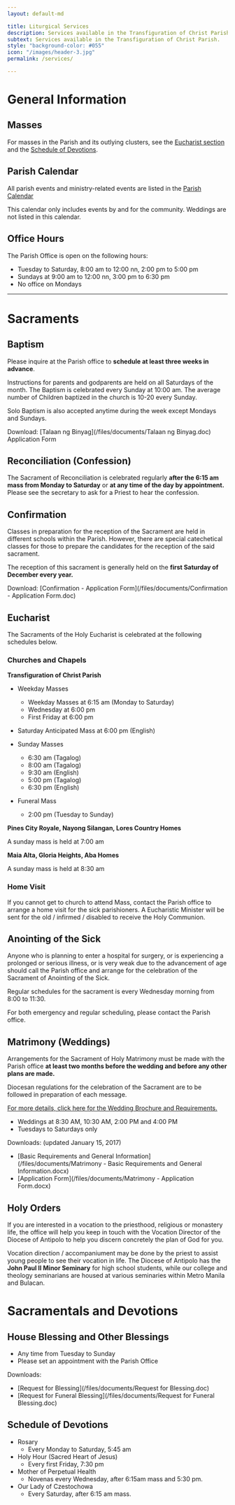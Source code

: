 ```yaml
---
layout: default-md

title: Liturgical Services
description: Services available in the Transfiguration of Christ Parish.
subtext: Services available in the Transfiguration of Christ Parish.
style: "background-color: #055"
icon: "/images/header-3.jpg"
permalink: /services/

---
```



# General Information

## Masses

For masses in the Parish and its outlying clusters, see the [Eucharist section](#eucharist) and the [Schedule of Devotions](#schedule-of-devotions).

## Parish Calendar

All parish events and ministry-related events are listed in the [Parish Calendar](/calendar/)

This calendar only includes events by and for the community. Weddings are not listed in this calendar.

## Office Hours

The Parish Office is open on the following hours:

- Tuesday to Saturday, 8:00 am to 12:00 nn, 2:00 pm to 5:00 pm
- Sundays at 9:00 am to 12:00 nn, 3:00 pm to 6:30 pm
- No office on Mondays

***********

# Sacraments

## Baptism

Please inquire at the Parish office to **schedule at least three weeks in advance**.

Instructions for parents and godparents are held on all Saturdays of the month. The Baptism
is celebrated every Sunday at 10:00 am. The average number of Children baptized in the church is 
10-20 every Sunday. 

Solo Baptism is also accepted anytime during the week except Mondays and Sundays.

Download: [Talaan ng Binyag](/files/documents/Talaan ng Binyag.doc) Application Form

## Reconciliation (Confession)

The Sacrament of Reconciliation is celebrated regularly **after the 6:15 am mass from Monday to Saturday**
or **at any time of the day by appointment.** Please see the secretary to ask for a Priest to hear the confession.

## Confirmation

Classes in preparation for the reception of the Sacrament are held in different schools within the 
Parish. However, there are special catechetical classes for those to prepare the candidates for the
reception of the said sacrament.

The reception of this sacrament is generally held on the **first Saturday of December every year.**

Download: [Confirmation - Application Form](/files/documents/Confirmation - Application Form.doc)

## Eucharist

The Sacraments of the Holy Eucharist is celebrated at the following schedules below.
 
 
### Churches and Chapels

**Transfiguration of Christ Parish**

- Weekday Masses
    - Weekday Masses at 6:15 am (Monday to Saturday)
    - Wednesday at 6:00 pm
    - First Friday at 6:00 pm

- Saturday Anticipated Mass at 6:00 pm (English)

- Sunday Masses 
    - 6:30 am (Tagalog)
    - 8:00 am (Tagalog)
    - 9:30 am (English)
    - 5:00 pm (Tagalog)
    - 6:30 pm (English)
    
- Funeral Mass
    - 2:00 pm (Tuesday to Sunday)
 
**Pines City Royale, Nayong Silangan, Lores Country Homes**

A sunday mass is held at 7:00 am
 
**Maia Alta, Gloria Heights, Aba Homes**

A sunday mass is held at 8:30 am

### Home Visit
If you cannot get to church to attend Mass, contact the Parish office to arrange a home visit
for the sick parishioners. A Eucharistic Minister will be sent for the old / infirmed / disabled
to receive the Holy Communion.

## Anointing of the Sick

Anyone who is planning to enter a hospital for surgery, or is experiencing a prolonged or serious
illness, or is very weak due to the advancement of age should call the Parish office and arrange 
for the celebration of the Sacrament of Anointing of the Sick.
 
Regular schedules for the sacrament is every Wednesday morning from 8:00 to 11:30. 

For both emergency and regular scheduling, please contact the Parish office.
 
## Matrimony (Weddings)

Arrangements for the Sacrament of Holy Matrimony must be made with the Parish office 
**at least two months before the wedding and before any other plans are made.**

Diocesan regulations for the celebration of the Sacrament are to be followed in preparation of
each message.

[For more details, click here for the Wedding Brochure and Requirements.](/services/matrimony)

- Weddings at 8:30 AM, 10:30 AM, 2:00 PM and 4:00 PM
- Tuesdays to Saturdays only

Downloads: (updated January 15, 2017)

- [Basic Requirements and General Information](/files/documents/Matrimony - Basic Requirements and General Information.docx)
- [Application Form](/files/documents/Matrimony - Application Form.docx)

## Holy Orders

If you are interested in a vocation to the priesthood, religious or monastery life, the office
will help you keep in touch with the Vocation Director of the Diocese of Antipolo to help you discern
concretely the plan of God for you.

Vocation direction / accompaniument may be done by the priest to assist young people to see their 
vocation in life. The Diocese of Antipolo has the **John Paul II Minor Seminary** for high school students, 
while our college and theology seminarians are housed at various seminaries within Metro Manila and Bulacan.

# Sacramentals and Devotions

## House Blessing and Other Blessings

- Any time from Tuesday to Sunday
- Please set an appointment with the Parish Office

Downloads:

- [Request for Blessing](/files/documents/Request for Blessing.doc)
- [Request for Funeral Blessing](/files/documents/Request for Funeral Blessing.doc)


## Schedule of Devotions

- Rosary 
	- Every Monday to Saturday, 5:45 am
- Holy Hour (Sacred Heart of Jesus)
	- Every first Friday, 7:30 pm
- Mother of Perpetual Health
	- Novenas every Wednesday, after 6:15am mass and 5:30 pm.
- Our Lady of Czestochowa
	- Every Saturday, after 6:15 am mass.
	
